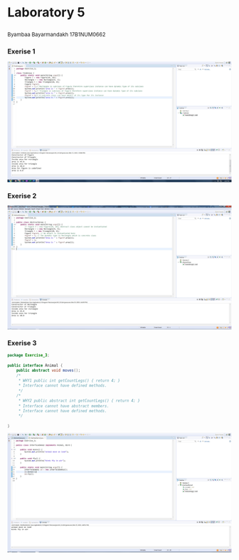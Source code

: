 <h1>Laboratory 5</h1>
<sub> Byambaa Bayarmandakh 17B1NUM0662<sub>
 
<h2>Exerise 1</h2>

![Screenshot](Clipboard.jpg?raw=true "Result Exercise 1")

<h2>Exerise 2</h2>

![Screenshot](Clipboard%20(1).jpg?raw=true "Result Exercise 2")

<h2>Exerise 3</h2>

```java
package Exercise_3;

public interface Animal {
	public abstract void moves();
	/*
	 * WHY1 public int getCountLegs() { return 4; }
	 * Interface cannot have defined methods.
	 */
	/*
	 * WHY2 public abstract int getCountLegs() { return 4; }
	 * Interface cannot have abstract members.
	 * Interface cannot have defined methods.
	 */

}
```

![Screenshot](Clipboard%20(2).jpg?raw=true "Result Exercise 3")
